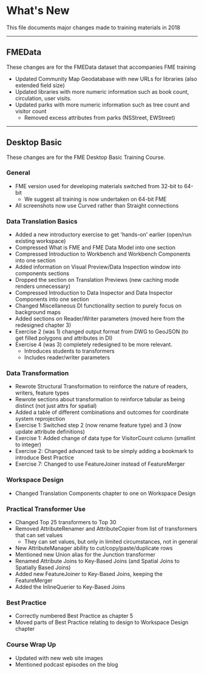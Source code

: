 # What's New #
This file documents major changes made to training materials in 2018

---

## FMEData ##
These changes are for the FMEData dataset that accompanies FME training

- Updated Community Map Geodatabase with new URLs for libraries (also extended field size)
- Updated libraries with more numeric information such as book count, circulation, user visits.
- Updated parks with more numeric information such as tree count and visitor count
	- Removed excess attributes from parks (NSStreet, EWStreet)

---

## Desktop Basic ##
These changes are for the FME Desktop Basic Training Course.

### General ###
- FME version used for developing materials switched from 32-bit to 64-bit 
	- We suggest all training is now undertaken on 64-bit FME
- All screenshots now use Curved rather than Straight connections

 
### Data Translation Basics ###
- Added a new introductory exercise to get 'hands-on' earlier (open/run existing workspace)
- Compressed What is FME and FME Data Model into one section
- Compressed Introduction to Workbench and Workbench Components into one section
- Added information on Visual Preview/Data Inspection window into components sections
- Dropped the section on Translation Previews (new caching mode renders unnecessary)
- Compressed Introduction to Data Inspector and Data Inspector Components into one section
- Changed Miscellaneous DI functionality section to purely focus on background maps
- Added sections on Reader/Writer parameters (moved here from the redesigned chapter 3)
- Exercise 2 (was 1) changed output format from DWG to GeoJSON (to get filled polygons and attributes in DI)
- Exercise 4 (was 3) completely redesigned to be more relevant. 
	- Introduces students to transformers
	- Includes reader/writer parameters

### Data Transformation ###
- Rewrote Structural Transformation to reinforce the nature of readers, writers, feature types
- Rewrote sections about transformation to reinforce tabular as being distinct (not just attrs for spatial)
- Added a table of different combinations and outcomes for coordinate system reprojection
- Exercise 1: Switched step 2 (now rename feature type) and 3 (now update attribute definitions)
- Exercise 1: Added change of data type for VisitorCount column (smallint to integer)
- Exercise 2: Changed advanced task to be simply adding a bookmark to introduce Best Practice
- Exercise 7: Changed to use FeatureJoiner instead of FeatureMerger

### Workspace Design ###
- Changed Translation Components chapter to one on Workspace Design


### Practical Transformer Use ###
- Changed Top 25 transformers to Top 30
- Removed AttributeRenamer and AttributeCopier from list of transformers that can set values
	- They can set values, but only in limited circumstances, not in general
- New AttributeManager ability to cut/copy/paste/duplicate rows 
- Mentioned new Union alias for the Junction transformer
- Renamed Attribute Joins to Key-Based Joins (and Spatial Joins to Spatially Based Joins)
- Added new FeatureJoiner to Key-Based Joins, keeping the FeatureMerger
- Added the InlineQuerier to Key-Based Joins


### Best Practice ###
- Correctly numbered Best Practice as chapter 5
- Moved parts of Best Practice relating to design to Workspace Design chapter


### Course Wrap Up ###
- Updated with new web site images
- Mentioned podcast episodes on the blog

